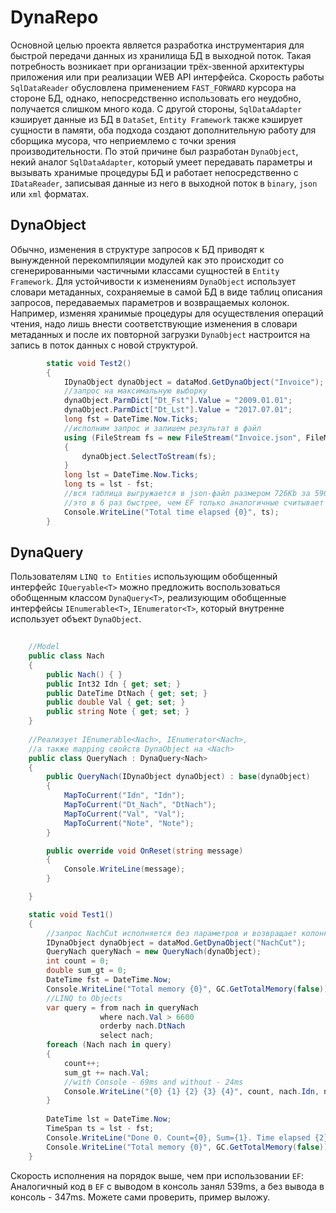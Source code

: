 ﻿# DynaRepo
Основной целью проекта является разработка инструментария для быстрой передачи данных из хранилища БД в выходной поток. Такая потребность возникает при организации трёх-звенной архитектуры приложения или при реализации WEB API интерфейса. Скорость работы `SqlDataReader` обусловлена применением `FAST_FORWARD` курсора на стороне БД, однако, непосредственно использовать его неудобно, получается слишком много кода. С другой стороны, `SqlDataAdapter` кэширует данные из БД в `DataSet`, `Entity Framework` также кэширует сущности в памяти, оба подхода создают дополнительную работу для сборщика мусора, что неприемлемо с точки зрения производительности. По этой причине был разработан `DynaObject`, некий аналог `SqlDataAdapter`, который умеет передавать параметры и вызывать хранимые процедуры БД и работает непосредственно с `IDataReader`, записывая данные из него в выходной поток в `binary`, `json` или `xml` форматах.
## DynaObject
Обычно, изменения в структуре запросов к БД приводят к вынужденной перекомпиляции модулей как это происходит со сгенерированными частичными классами сущностей в `Entity Framework`. Для устойчивости к изменениям `DynaObject` использует словари метаданных, сохраняемые в самой БД в виде таблиц описания запросов, передаваемых параметров и возвращаемых колонок. Например, изменяя хранимые процедуры для осуществления операций чтения, надо лишь внести соответствующие изменения в словари метаданных и после их повторной загрузки `DynaObject` настроится на запись в поток данных с новой структурой.
```csharp
        static void Test2()
        {
            IDynaObject dynaObject = dataMod.GetDynaObject("Invoice");
            //запрос на максимальную выборку
			dynaObject.ParmDict["Dt_Fst"].Value = "2009.01.01";
            dynaObject.ParmDict["Dt_Lst"].Value = "2017.07.01";
            long fst = DateTime.Now.Ticks;
			//исполним запрос и запишем результат в файл
            using (FileStream fs = new FileStream("Invoice.json", FileMode.Create))
            {
                dynaObject.SelectToStream(fs);
            }
            long lst = DateTime.Now.Ticks;
            long ts = lst - fst;
            //вся таблица выгружается в json-файл размером 726Kb за 590'398 ticks, 
            //это в 6 раз быстрее, чем EF только аналогичные считывает данные из БД
            Console.WriteLine("Total time elapsed {0}", ts); 
        }
```
## DynaQuery<T>
Пользователям `LINQ to Entities` использующим обобщенный интерфейс `IQueryable<T>` можно предложить воспользоваться обобщенным классом `DynaQuery<T>`, реализующим обобщенные интерфейсы `IEnumerable<T>`, `IEnumerator<T>`, который внутренне использует объект `DynaObject`.
```csharp
	
    //Model
    public class Nach
    {
        public Nach() { }
        public Int32 Idn { get; set; }
        public DateTime DtNach { get; set; }
        public double Val { get; set; }
        public string Note { get; set; }
    }
	
    //Реализует IEnumerable<Nach>, IEnumerator<Nach>,
    //а также mapping свойств DynaObject на <Nach> 
    public class QueryNach : DynaQuery<Nach>
    {
        public QueryNach(IDynaObject dynaObject) : base(dynaObject)
        {
            MapToCurrent("Idn", "Idn");
            MapToCurrent("Dt_Nach", "DtNach");
            MapToCurrent("Val", "Val");
            MapToCurrent("Note", "Note");
        }

        public override void OnReset(string message)
        {
            Console.WriteLine(message);
        }

    }

    static void Test1()
    {
        //запрос NachCut исполняется без параметров и возвращает колонки: Idn, Dt_Nach, Val, Note;
        IDynaObject dynaObject = dataMod.GetDynaObject("NachCut");
        QueryNach queryNach = new QueryNach(dynaObject);
        int count = 0;
        double sum_gt = 0;
        DateTime fst = DateTime.Now;
        Console.WriteLine("Total memory {0}", GC.GetTotalMemory(false));
        //LINQ to Objects
		var query = from nach in queryNach
                    where nach.Val > 6600
                    orderby nach.DtNach
                    select nach;
        foreach (Nach nach in query) 
        {
            count++;
            sum_gt += nach.Val;
            //with Console - 69ms and without - 24ms
            Console.WriteLine("{0} {1} {2} {3} {4}", count, nach.Idn, nach.DtNach, nach.Val, nach.Note);
        }
		
        DateTime lst = DateTime.Now;
        TimeSpan ts = lst - fst;
        Console.WriteLine("Done 0. Count={0}, Sum={1}. Time elapsed {2}.", count, sum_gt, ts.Milliseconds);
        Console.WriteLine("Total memory {0}", GC.GetTotalMemory(false));
    }
```
Скорость исполнения на порядок выше, чем при использовании `EF`:
Аналогичный код в `EF` c выводом в консоль занял 539ms, а без вывода в консоль - 347ms.
Можете сами проверить, пример выложу.